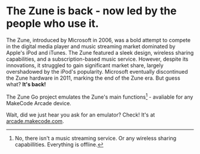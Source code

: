 # The Zune is back - now led by the people who use it.
The Zune, introduced by Microsoft in 2006, was a bold attempt to compete in the digital media player and music streaming market dominated by Apple's iPod and iTunes. The Zune featured a sleek design, wireless sharing capabilities, and a subscription-based music service. However, despite its innovations, it struggled to gain significant market share, largely overshadowed by the iPod's popularity. Microsoft eventually discontinued the Zune hardware in 2011, marking the end of the Zune era.
But guess what? **It's back!**

The Zune Go project emulates the Zune's main functions[^1] - avaliable for any MakeCode Arcade device.

Wait, did we just hear you ask for an emulator? Check! It's at [arcade.makecode.com](https://arcade.makecode.com/).

[^1]: No, there isn't a music streaming service. Or any wireless sharing capabillities. Everything is offline.
